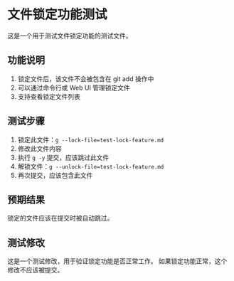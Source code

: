 # 文件锁定功能测试

这是一个用于测试文件锁定功能的测试文件。

## 功能说明

1. 锁定文件后，该文件不会被包含在 git add 操作中
2. 可以通过命令行或 Web UI 管理锁定文件
3. 支持查看锁定文件列表

## 测试步骤

1. 锁定此文件：`g --lock-file=test-lock-feature.md`
2. 修改此文件内容
3. 执行 `g -y` 提交，应该跳过此文件
4. 解锁文件：`g --unlock-file=test-lock-feature.md`
5. 再次提交，应该包含此文件

## 预期结果

锁定的文件应该在提交时被自动跳过。

## 测试修改

这是一个测试修改，用于验证锁定功能是否正常工作。
如果锁定功能正常，这个修改不应该被提交。
